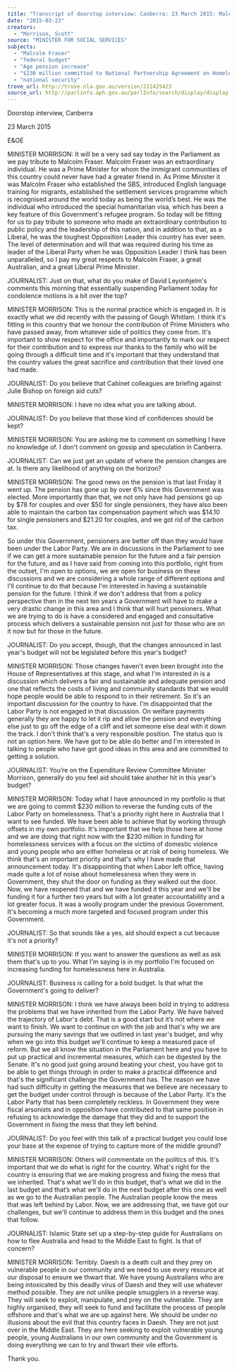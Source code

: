 ```yaml
---
title: "Transcript of doorstop interview: Canberra: 23 March 2015: Malcolm Fraser; federal budget; Age pension increase; $230 million committed to National Partnership Agreement on Homelessness; national security"
date: "2015-03-23"
creators:
  - "Morrison, Scott"
source: "MINISTER FOR SOCIAL SERVICES"
subjects:
  - "Malcolm Fraser"
  - "federal budget"
  - "Age pension increase"
  - "$230 million committed to National Partnership Agreement on Homelessness"
  - "national security"
trove_url: http://trove.nla.gov.au/version/211425423
source_url: http://parlinfo.aph.gov.au/parlInfo/search/display/display.w3p;query=Id%3A%22media/pressrel/3731551%22
---
```


 

 Doorstop interview, Canberra 

 23 March 2015 

 E&OE 

 MINISTER MORRISON: It will be a very sad say today in the Parliament as we pay tribute to Malcolm  Fraser. Malcolm Fraser was an extraordinary individual.  He was a Prime Minister for whom the  immigrant communities of this country could never have had a greater friend in. As Prime Minister it  was Malcolm Fraser who established the SBS, introduced English language training for migrants,  established the settlement services programme which is recognised around the world today as being  the world’s best.  He was the individual who introduced the special humanitarian visa, which has  been a key feature of this Government's refugee program. So today will be fitting for us to pay  tribute to someone who made an extraordinary contribution to public policy and the leadership of  this nation, and in addition to that, as a Liberal, he was the toughest Opposition Leader this country  has ever seen. The level of determination and will that was required during his time as leader of the  Liberal Party when he was Opposition Leader I think has been unparalleled, so I pay my great  respects to Malcolm Fraser, a great Australian, and a great Liberal Prime Minister. 

 JOURNALIST: Just on that, what do you make of David Leyonhjelm's comments this morning that  essentially suspending Parliament today for condolence motions is a bit over the top? 

 MINISTER MORRISON: This is the normal practice which is engaged in. It is exactly what we did  recently with the passing of Gough Whitlam. I think it's fitting in this country that we honour the  contribution of Prime Ministers who have passed away, from whatever side of politics they come  from. It's important to show respect for the office and importantly to mark our respect for their  contribution and to express our thanks to the family who will be going through a difficult time and  it's important that they understand that the country values the great sacrifice and contribution that  their loved one had made. 

 JOURNALIST: Do you believe that Cabinet colleagues are briefing against Julie Bishop on foreign aid  cuts? 

 MINISTER MORRISON: I have no idea what you are talking about. 

 JOURNALIST: Do you believe that those kind of confidences should be kept? 

 MINISTER MORRISON: You are asking me to comment on something I have no knowledge of.  I don't  comment on gossip and speculation in Canberra. 

 JOURNALIST: Can we just get an update of where the pension changes are at. Is there any likelihood  of anything on the horizon? 

 MINISTER MORRISON: The good news on the pension is that last Friday it went up. The pension has  gone up by over 6% since this Government was elected. More importantly than that, we not only  have had pensions go up by $78 for couples and over $50 for single pensioners, they have also been  able to maintain the carbon tax compensation payment which was $14.10 for single pensioners and  $21.20 for couples, and we got rid of the carbon tax. 

 So under this Government, pensioners are better off than they would have been under the Labor  Party. We are in discussions in the Parliament to see if we can get a more sustainable pension for the  future and a fair pension for the future, and as I have said from coming into this portfolio, right from  the outset, I'm open to options, we are open for business on these discussions and we are  considering a whole range of different options and I'll continue to do that because I'm interested in  having a sustainable pension for the future. I think if we don't address that from a policy perspective  then in the next ten years a Government will have to make a very drastic change in this area and I  think that will hurt pensioners. What we are trying to do is have a considered and engaged and  consultative process which delivers a sustainable pension not just for those who are on it now but  for those in the future. 

 JOURNALIST: Do you accept, though, that the changes announced in last year's budget will not be  legislated before this year's budget? 

 MINISTER MORRISON: Those changes haven't even been brought into the House of Representatives  at this stage, and what I'm interested in is a discussion which delivers a fair and sustainable and  adequate pension and one that reflects the costs of living and community standards that we would  hope people would be able to respond to in their retirement. So it's an important discussion for the  country to have. I'm disappointed that the Labor Party is not engaged in that discussion. On welfare  payments generally they are happy to let it rip and allow the pension and everything else just to go  off the edge of a cliff and let someone else deal with it down the track. I don't think that's a very  responsible position. The status quo is not an option here. We have got to be able do better and I'm  interested in talking to people who have got good ideas in this area and are committed to getting a  solution. 

 JOURNALIST: You’re on the Expenditure Review Committee Minister Morrison, generally do you feel  aid should take another hit in this year's budget? 

 MINISTER MORRISON: Today what I have announced in my portfolio is that we are going to commit  $230 million to reverse the funding cuts of the Labor Party on homelessness. That's a priority right  here in Australia that I want to see funded. We have been able to achieve that by working through  offsets in my own portfolio. It's important that we help those here at home and we are doing that  right now with the $230 million in funding for homelessness services with a focus on the victims of  domestic violence and young people who are either homeless or at risk of being homeless. We think  that's an important priority and that's why I have made that announcement today. It's disappointing  that when Labor left office, having made quite a lot of noise about homelessness when they were in  Government, they shut the door on funding as they walked out the door. Now, we have reopened  that and we have funded it this year and we'll be funding it for a further two years but with a lot  greater accountability and a lot greater focus. It was a woolly program under the previous  Government. It's becoming a much more targeted and focused program under this Government. 

 JOURNALIST: So that sounds like a yes, aid should expect a cut because it's not a priority? 

 MINISTER MORRISON: If you want to answer the questions as well as ask them that's up to you.  What I'm saying is in my portfolio I'm focused on increasing funding for homelessness here in  Australia. 

 JOURNALIST: Business is calling for a bold budget. Is that what the Government's going to deliver? 

 MINISTER MORRISON: I think we have always been bold in trying to address the problems that we  have inherited from the Labor Party. We have halved the trajectory of Labor's debt. That is a good  start but it’s not where we want to finish. We want to continue on with the job and that's why we  are pursuing the many savings that we outlined in last year's budget, and why when we go into this  budget we'll continue to keep a measured pace of reform. But we all know the situation in the  Parliament here and you have to put up practical and incremental measures, which can be digested  by the Senate. It's no good just going around beating your chest, you have got to be able to get  things through in order to make a practical difference and that's the significant challenge the  Government has. The reason we have had such difficulty in getting the measures that we believe are  necessary to get the budget under control through is because of the Labor Party. It's the Labor Party  that has been completely reckless. In Government they were fiscal arsonists and in opposition have  contributed to that same position in refusing to acknowledge the damage that they did and to  support the Government in fixing the mess that they left behind. 

 JOURNALIST: Do you feel with this talk of a practical budget you could lose your base at the expense  of trying to capture more of the middle ground? 

 MINISTER MORRISON: Others will commentate on the politics of this. It's important that we do  what is right for the country. What's right for the country is ensuring that we are making progress  and fixing the mess that we inherited. That's what we'll do in this budget, that's what we did in the  last budget and that’s what we'll do in the next budget after this one as well as we go to the  Australian people. The Australian people know the mess that was left behind by Labor. Now, we are  addressing that, we have got our challenges, but we'll continue to address them in this budget and  the ones that follow. 

 JOURNALIST: Islamic State set up a step-by-step guide for Australians on how to flee Australia and  head to the Middle East to fight. Is that of concern? 

 MINISTER MORRISON: Terribly. Daesh is a death cult and they prey on vulnerable people in our  community and we need to use every resource at our disposal to ensure we thwart that. We have  young Australians who are being intoxicated by this deadly virus of Daesh and they will use whatever  method possible. They are not unlike people smugglers in a reverse way. They will seek to exploit,  manipulate, and prey on the vulnerable. They are highly organised, they will seek to fund and  facilitate the process of people offshore and that's what we are up against here. We should be under  no illusions about the evil that this country faces in Daesh. They are not just over in the Middle East.  They are here seeking to exploit vulnerable young people, young Australians in our own community  and the Government is doing everything we can to try and thwart their vile efforts. 

 Thank you. 

 

